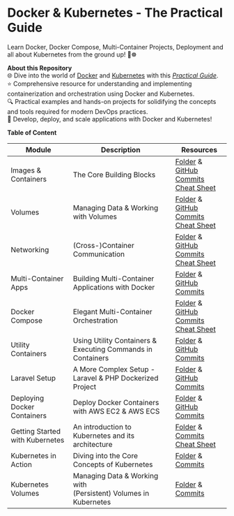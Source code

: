 # Docker & Kubernetes - The Practical Guide

Learn Docker, Docker Compose, Multi-Container Projects, Deployment and all about Kubernetes from the ground up! 🐳☸️

**About this Repository**<br />
🌐 Dive into the world of [Docker](https://react.dev/) and [Kubernetes](https://kubernetes.io/) with this _[Practical Guide](https://www.udemy.com/course/docker-kubernetes-the-practical-guide/)_.<br />
⭐ Comprehensive resource for understanding and implementing containerization and orchestration using Docker and Kubernetes.<br />
🔍 Practical examples and hands-on projects for solidifying the concepts and tools required for modern DevOps practices.<br />
🚀 Develop, deploy, and scale applications with Docker and Kubernetes!

**Table of Content**

| Module                          | Description                                                          | Resources                                                                                                                                                                                            |
| ------------------------------- | -------------------------------------------------------------------- | ---------------------------------------------------------------------------------------------------------------------------------------------------------------------------------------------------- |
| Images & Containers             | The Core Building Blocks                                             | [Folder](./images-containers) & [GitHub Commits](https://github.com/ThomasCode92/docker-k8s-practical-guide/commits/images-containers/)<br />[Cheat Sheet](./images-containers/docs/cheat-sheet.pdf) |
| Volumes                         | Managing Data & Working with Volumes                                 | [Folder](./data-volumes/) & [GitHub Commits](https://github.com/ThomasCode92/docker-k8s-practical-guide/commits/data-volumes)<br />[Cheat Sheet](./data-volumes/docs/cheat-sheet.pdf)                |
| Networking                      | (Cross-)Container Communication                                      | [Folder](./networking/) & [GitHub Commits](https://github.com/ThomasCode92/docker-k8s-practical-guide/commits/networking)<br />[Cheat Sheet](./networking/docs/cheat-sheet.pdf)                      |
| Multi-Container Apps            | Building Multi-Container Applications with Docker                    | [Folder](./multi-container-apps/) & [GitHub Commits](https://github.com/ThomasCode92/docker-k8s-practical-guide/commits/multi-container-apps)                                                        |
| Docker Compose                  | Elegant Multi-Container Orchestration                                | [Folder](./docker-compose/) & [GitHub Commits](https://github.com/ThomasCode92/docker-k8s-practical-guide/commits/docker-compose)<br />[Cheat Sheet](./docker-compose/docs/cheat-sheet.pdf)          |
| Utility Containers              | Using Utility Containers &<br />Executing Commands in Containers     | [Folder](./utility-containers/) & [GitHub Commits](https://github.com/ThomasCode92/docker-k8s-practical-guide/commits/utility-containers)                                                            |
| Laravel Setup                   | A More Complex Setup - Laravel & PHP Dockerized Project              | [Folder](./laravel-setup/) & [GitHub Commits](https://github.com/ThomasCode92/docker-k8s-practical-guide/commits/laravel-setup/)                                                                     |
| Deploying Docker Containers     | Deploy Docker Containers with AWS EC2 & AWS ECS                      | [Folder](./deploying-containers/) & [GitHub Commits](https://github.com/ThomasCode92/docker-k8s-practical-guide/commits/deploying-containers/)                                                       |
| Getting Started with Kubernetes | An introduction to Kubernetes and its architecture                   | [Folder](./k8s-introduction/) & [Commits](https://github.com/ThomasCode92/docker-k8s-practical-guide/commits/k8s-introduction/)<br />[Cheat Sheet](./k8s-introduction/docs/cheat-sheet.pdf)          |
| Kubernetes in Action            | Diving into the Core Concepts of Kubernetes                          | [Folder](./k8s-core-concepts/) & [Commits](https://github.com/ThomasCode92/docker-k8s-practical-guide/commits/k8s-core-concepts/)                                                                    |
| Kubernetes Volumes              | Managing Data & Working with<br />(Persistent) Volumes in Kubernetes | [Folder](./k8s-data-volumes/) & [Commits](https://github.com/ThomasCode92/docker-k8s-practical-guide/commits/k8s-data-and-volumes/)                                                                  |
